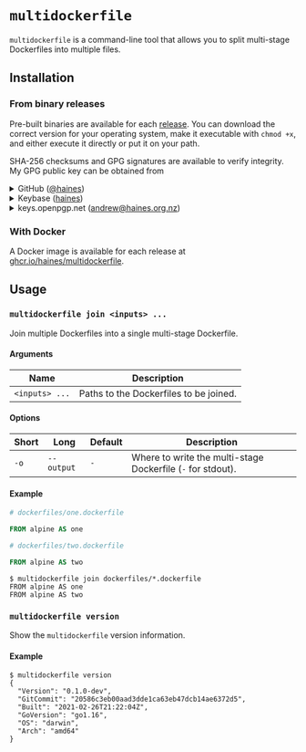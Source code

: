 # `multidockerfile`

`multidockerfile` is a command-line tool that allows you to split multi-stage Dockerfiles into multiple files.

## Installation

### From binary releases

Pre-built binaries are available for each [release](https://github.com/haines/multidockerfile/releases).
You can download the correct version for your operating system, make it executable with `chmod +x`, and either execute it directly or put it on your path.

SHA-256 checksums and GPG signatures are available to verify integrity.
My GPG public key can be obtained from

<details>
  <summary>GitHub (<a href="https://github.com/haines">@haines</a>)</summary>

  ```console
  $ curl https://github.com/haines.gpg | gpg --import
  ```
</details>

<details>
  <summary>Keybase (<a href="https://keybase.io/haines">haines</a>)</summary>

  ```console
  $ curl https://keybase.io/haines/pgp_keys.asc | gpg --import
  ```
</details>

<details>
  <summary>keys.openpgp.net (<a href="https://keys.openpgp.org/search?q=andrew%40haines.org.nz">andrew@haines.org.nz</a>)</summary>

  ```console
  gpg --keyserver keys.openpgp.org --recv-keys 6E225DD62262D98AAC77F9CDB16A6F178227A23E
  ```
</details>

### With Docker

A Docker image is available for each release at [ghcr.io/haines/multidockerfile](https://ghcr.io/haines/multidockerfile).

## Usage

### `multidockerfile join <inputs> ...`

Join multiple Dockerfiles into a single multi-stage Dockerfile.

#### Arguments

| Name | Description |
|-|-|
| `<inputs> ...` | Paths to the Dockerfiles to be joined. |

#### Options

| Short | Long | Default | Description |
|-|-|-|-|
| `-o` | `--output` | `-` | Where to write the multi-stage Dockerfile (`-` for stdout). |

#### Example

```dockerfile
# dockerfiles/one.dockerfile

FROM alpine AS one
```

```dockerfile
# dockerfiles/two.dockerfile

FROM alpine AS two
```

```console
$ multidockerfile join dockerfiles/*.dockerfile
FROM alpine AS one
FROM alpine AS two
```

### `multidockerfile version`

Show the `multidockerfile` version information.

#### Example

```console
$ multidockerfile version
{
  "Version": "0.1.0-dev",
  "GitCommit": "20586c3eb00aad3dde1ca63eb47dcb14ae6372d5",
  "Built": "2021-02-26T21:22:04Z",
  "GoVersion": "go1.16",
  "OS": "darwin",
  "Arch": "amd64"
}
```
